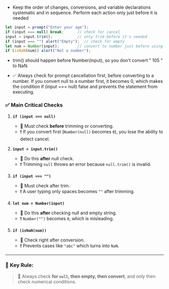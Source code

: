 * Keep the order of changes, conversions, and variable declarations systematic and in sequence.
Perform each action only just before it is needed

```js
let input = prompt("Enter your age");
if (input === null) break;      // check for cancel
input = input.trim();           // only trim before it's needed
if (input === "") alert("Empty");  // check for empty
let num = Number(input);        // convert to number just before using it
if (isNaN(num)) alert("Not a number");
```



* trim() should happen before Number(input), so you don't convert " 105 " to NaN.


* ✅ Always check for prompt cancellation first, before converting to a number. If you convert null to a number first,
it becomes 0, which makes the condition if (input === null) false and prevents the statement from executing.



### ✅ **Main Critical Checks**

1. **`if (input === null)`**

   * 🔸 Must check **before** trimming or converting.
   * ❗ If you convert first (`Number(null)` becomes `0`), you lose the ability to detect cancel.

2. **`input = input.trim()`**

   * 🔸 Do this **after** null check.
   * ❗ Trimming `null` throws an error because `null.trim()` is invalid.

3. **`if (input === "")`**

   * 🔸 Must check after trim.
   * ❗ A user typing only spaces becomes `""` after trimming.

4. **`let num = Number(input)`**

   * 🔸 Do this **after** checking null and empty string.
   * ❗ `Number("")` becomes `0`, which is misleading.

5. **`if (isNaN(num))`**

   * 🔸 Check right after conversion.
   * ❗ Prevents cases like `"abc"` which turns into `NaN`.

---

### 🧠 Key Rule:

> 🔄 Always check **for `null`, then empty, then convert**, and only then check numerical conditions.

